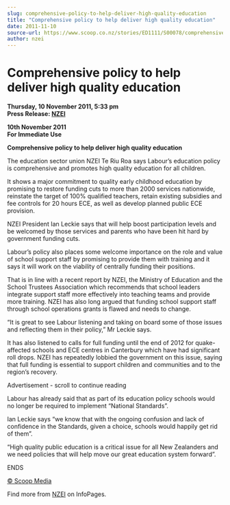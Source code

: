 ```yaml
---
slug: comprehensive-policy-to-help-deliver-high-quality-education
title: "Comprehensive policy to help deliver high quality education"
date: 2011-11-10
source-url: https://www.scoop.co.nz/stories/ED1111/S00078/comprehensive-policy-to-help-deliver-high-quality-education.htm
author: nzei
---
```

Comprehensive policy to help deliver high quality education
===========================================================

**Thursday, 10 November 2011, 5:33 pm**  
**Press Release: [NZEI](https://info.scoop.co.nz/NZEI)**

**10th November 2011**  
**For Immediate Use**

**Comprehensive policy to help deliver high quality education**

The education sector union NZEI Te Riu Roa says Labour’s education policy is comprehensive and promotes high quality education for all children.

It shows a major commitment to quality early childhood education by promising to restore funding cuts to more than 2000 services nationwide, reinstate the target of 100% qualified teachers, retain existing subsidies and fee controls for 20 hours ECE, as well as develop planned public ECE provision.

NZEI President Ian Leckie says that will help boost participation levels and be welcomed by those services and parents who have been hit hard by government funding cuts.

Labour’s policy also places some welcome importance on the role and value of school support staff by promising to provide them with training and it says it will work on the viability of centrally funding their positions.

That is in line with a recent report by NZEI, the Ministry of Education and the School Trustees Association which recommends that school leaders integrate support staff more effectively into teaching teams and provide more training. NZEI has also long argued that funding school support staff through school operations grants is flawed and needs to change.

“It is great to see Labour listening and taking on board some of those issues and reflecting them in their policy,” Mr Leckie says.

It has also listened to calls for full funding until the end of 2012 for quake-affected schools and ECE centres in Canterbury which have had significant roll drops. NZEI has repeatedly lobbied the government on this issue, saying that full funding is essential to support children and communities and to the region’s recovery.

Advertisement - scroll to continue reading





Labour has already said that as part of its education policy schools would no longer be required to implement “National Standards”.

Ian Leckie says “we know that with the ongoing confusion and lack of confidence in the Standards, given a choice, schools would happily get rid of them”.

“High quality public education is a critical issue for all New Zealanders and we need policies that will help move our great education system forward”.

ENDS  

[© Scoop Media](http://www.scoop.co.nz/about/terms.html)

Find more from [NZEI](https://info.scoop.co.nz/NZEI) on InfoPages.